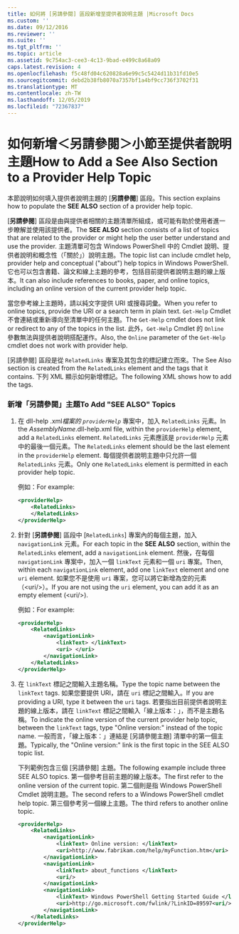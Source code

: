 ```yaml
---
title: 如何將 [另請參閱] 區段新增至提供者說明主題 |Microsoft Docs
ms.custom: ''
ms.date: 09/12/2016
ms.reviewer: ''
ms.suite: ''
ms.tgt_pltfrm: ''
ms.topic: article
ms.assetid: 9c754ac3-cee3-4c13-9bad-e499c8a68a09
caps.latest.revision: 4
ms.openlocfilehash: f5c48fd04c620828a6e99c5c5424d11b31fd10e5
ms.sourcegitcommit: debd2b38fb8070a7357bf1a4bf9cc736f3702f31
ms.translationtype: MT
ms.contentlocale: zh-TW
ms.lasthandoff: 12/05/2019
ms.locfileid: "72367837"
---
```

# <a name="how-to-add-a-see-also-section-to-a-provider-help-topic"></a><span data-ttu-id="4fe55-102">如何新增＜另請參閱＞小節至提供者說明主題</span><span class="sxs-lookup"><span data-stu-id="4fe55-102">How to Add a See Also Section to a Provider Help Topic</span></span>

<span data-ttu-id="4fe55-103">本節說明如何填入提供者說明主題的 [**另請參閱**] 區段。</span><span class="sxs-lookup"><span data-stu-id="4fe55-103">This section explains how to populate the **SEE ALSO** section of a provider help topic.</span></span>

<span data-ttu-id="4fe55-104">[**另請參閱**] 區段是由與提供者相關的主題清單所組成，或可能有助於使用者進一步瞭解並使用該提供者。</span><span class="sxs-lookup"><span data-stu-id="4fe55-104">The **SEE ALSO** section consists of a list of topics that are related to the provider or might help the user better understand and use the provider.</span></span> <span data-ttu-id="4fe55-105">主題清單可包含 Windows PowerShell 中的 Cmdlet 說明、提供者說明和概念性（「關於」）說明主題。</span><span class="sxs-lookup"><span data-stu-id="4fe55-105">The topic list can include cmdlet help, provider help and conceptual ("about") help topics in Windows PowerShell.</span></span> <span data-ttu-id="4fe55-106">它也可以包含書籍、論文和線上主題的參考，包括目前提供者說明主題的線上版本。</span><span class="sxs-lookup"><span data-stu-id="4fe55-106">It can also include references to books, paper, and online topics, including an online version of the current provider help topic.</span></span>

<span data-ttu-id="4fe55-107">當您參考線上主題時，請以純文字提供 URI 或搜尋詞彙。</span><span class="sxs-lookup"><span data-stu-id="4fe55-107">When you refer to online topics, provide the URI or a search term in plain text.</span></span> <span data-ttu-id="4fe55-108">`Get-Help` Cmdlet 不會連結或重新導向至清單中的任何主題。</span><span class="sxs-lookup"><span data-stu-id="4fe55-108">The `Get-Help` cmdlet does not link or redirect to any of the topics in the list.</span></span> <span data-ttu-id="4fe55-109">此外，`Get-Help` Cmdlet 的 `Online` 參數無法與提供者說明搭配運作。</span><span class="sxs-lookup"><span data-stu-id="4fe55-109">Also, the `Online` parameter of the `Get-Help` cmdlet does not work with provider help.</span></span>

<span data-ttu-id="4fe55-110">[另請參閱] 區段是從 `RelatedLinks` 專案及其包含的標記建立而來。</span><span class="sxs-lookup"><span data-stu-id="4fe55-110">The See Also section is created from the `RelatedLinks` element and the tags that it contains.</span></span> <span data-ttu-id="4fe55-111">下列 XML 顯示如何新增標記。</span><span class="sxs-lookup"><span data-stu-id="4fe55-111">The following XML shows how to add the tags.</span></span>

### <a name="to-add-see-also-topics"></a><span data-ttu-id="4fe55-112">新增「另請參閱」主題</span><span class="sxs-lookup"><span data-stu-id="4fe55-112">To Add "SEE ALSO" Topics</span></span>

1. <span data-ttu-id="4fe55-113">在 dll-help .xml*檔案的 `providerHelp`* 專案中，加入 `RelatedLinks` 元素。</span><span class="sxs-lookup"><span data-stu-id="4fe55-113">In the *AssemblyName*.dll-help.xml file, within the `providerHelp` element, add a `RelatedLinks` element.</span></span> <span data-ttu-id="4fe55-114">`RelatedLinks` 元素應該是 `providerHelp` 元素中的最後一個元素。</span><span class="sxs-lookup"><span data-stu-id="4fe55-114">The `RelatedLinks` element should be the last element in the `providerHelp` element.</span></span> <span data-ttu-id="4fe55-115">每個提供者說明主題中只允許一個 `RelatedLinks` 元素。</span><span class="sxs-lookup"><span data-stu-id="4fe55-115">Only one `RelatedLinks` element is permitted in each provider help topic.</span></span>

   <span data-ttu-id="4fe55-116">例如：</span><span class="sxs-lookup"><span data-stu-id="4fe55-116">For example:</span></span>

    ```xml
    <providerHelp>
        <RelatedLinks>
        </RelatedLinks>
    </providerHelp>
    ```

2. <span data-ttu-id="4fe55-117">針對 [**另請參閱**] 區段中 [`RelatedLinks`] 專案內的每個主題，加入 `navigationLink` 元素。</span><span class="sxs-lookup"><span data-stu-id="4fe55-117">For each topic in the **SEE ALSO** section, within the `RelatedLinks` element, add a `navigationLink` element.</span></span> <span data-ttu-id="4fe55-118">然後，在每個 `navigationLink` 專案中，加入一個 `linkText` 元素和一個 `uri` 專案。</span><span class="sxs-lookup"><span data-stu-id="4fe55-118">Then, within each `navigationLink` element, add one `linkText` element and one `uri` element.</span></span> <span data-ttu-id="4fe55-119">如果您不是使用 `uri` 專案，您可以將它新增為空的元素（\<uri/>）。</span><span class="sxs-lookup"><span data-stu-id="4fe55-119">If you are not using the `uri` element, you can add it as an empty element (\<uri/>).</span></span>

   <span data-ttu-id="4fe55-120">例如：</span><span class="sxs-lookup"><span data-stu-id="4fe55-120">For example:</span></span>

    ```xml
    <providerHelp>
        <RelatedLinks>
            <navigationLink>
                <linkText> </linkText>
                <uri> </uri>
            </navigationLink>
        </RelatedLinks>
    </providerHelp>
    ```

3. <span data-ttu-id="4fe55-121">在 `linkText` 標記之間輸入主題名稱。</span><span class="sxs-lookup"><span data-stu-id="4fe55-121">Type the topic name between the `linkText` tags.</span></span> <span data-ttu-id="4fe55-122">如果您要提供 URI，請在 `uri` 標記之間輸入。</span><span class="sxs-lookup"><span data-stu-id="4fe55-122">If you are providing a URI, type it between the `uri` tags.</span></span> <span data-ttu-id="4fe55-123">若要指出目前提供者說明主題的線上版本，請在 `linkText` 標記之間輸入「線上版本：」，而不是主題名稱。</span><span class="sxs-lookup"><span data-stu-id="4fe55-123">To indicate the online version of the current provider help topic, between the `linkText` tags, type "Online version:" instead of the topic name.</span></span> <span data-ttu-id="4fe55-124">一般而言，「線上版本：」連結是 [另請參閱主題] 清單中的第一個主題。</span><span class="sxs-lookup"><span data-stu-id="4fe55-124">Typically, the "Online version:" link is the first topic in the SEE ALSO topic list.</span></span>

   <span data-ttu-id="4fe55-125">下列範例包含三個 [另請參閱] 主題。</span><span class="sxs-lookup"><span data-stu-id="4fe55-125">The following example include three SEE ALSO topics.</span></span> <span data-ttu-id="4fe55-126">第一個參考目前主題的線上版本。</span><span class="sxs-lookup"><span data-stu-id="4fe55-126">The first refer to the online version of the current topic.</span></span> <span data-ttu-id="4fe55-127">第二個則是指 Windows PowerShell Cmdlet 說明主題。</span><span class="sxs-lookup"><span data-stu-id="4fe55-127">The second refers to a Windows PowerShell cmdlet help topic.</span></span> <span data-ttu-id="4fe55-128">第三個參考另一個線上主題。</span><span class="sxs-lookup"><span data-stu-id="4fe55-128">The third refers to another online topic.</span></span>

    ```xml
    <providerHelp>
        <RelatedLinks>
            <navigationLink>
                <linkText> Online version: </linkText>
                <uri>http://www.fabrikam.com/help/myFunction.htm</uri>
            </navigationLink>
            <navigationLink>
                <linkText> about_functions </linkText>
                <uri/>
            </navigationLink>
            <navigationLink>
                <linkText> Windows PowerShell Getting Started Guide </linkText>
                <uri>http://go.microsoft.com/fwlink/?LinkID=89597<uri/>
            </navigationLink>
        </RelatedLinks>
    </providerHelp>
    ```